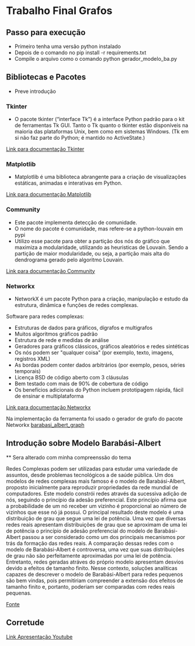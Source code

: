 # Trabalho Final Grafos

## Passo para execução
- Primeiro tenha uma versão python instalado
- Depois de o comando no pip install -r requirements.txt
- Compile o arquivo como o comando python gerador_modelo_ba.py

## Bibliotecas e Pacotes
- Preve introdução

### Tkinter
- O pacote tkinter (“interface Tk”) é a interface Python padrão para o kit de ferramentas Tk GUI. Tanto o Tk quanto o tkinter estão disponíveis na maioria das plataformas Unix, bem como em sistemas Windows. (Tk em si não faz parte do Python; é mantido no ActiveState.)

[Link para documentação Tkinter](https://docs.python.org/3/library/tkinter.html)

### Matplotlib
- Matplotlib é uma biblioteca abrangente para a criação de visualizações estáticas, animadas e interativas em Python.

[Link para documentação Matplotlib](https://matplotlib.org/stable/contents.html)

### Community
- Este pacote implementa detecção de comunidade.
- O nome do pacote é comunidade, mas refere-se a python-louvain em pypi
- Utilizo esse pacote para obter a partição dos nós do gráfico que maximiza a modularidade, utilizando as heuristicas de Louvain. Sendo a partição de maior modularidade, ou seja, a partição mais alta do dendrograma gerado pelo algoritmo Louvain.

[Link para documentação Community](https://python-louvain.readthedocs.io/en/latest/api.html)

### Networkx
- NetworkX é um pacote Python para a criação, manipulação e estudo da estrutura, dinâmica e funções de redes complexas.

Software para redes complexas:
 * Estruturas de dados para gráficos, dígrafos e multigrafos
 * Muitos algoritmos gráficos padrão
 * Estrutura de rede e medidas de análise
 * Geradores para gráficos clássicos, gráficos aleatórios e redes sintéticas
 * Os nós podem ser "qualquer coisa" (por exemplo, texto, imagens, registros XML)
 * As bordas podem conter dados arbitrários (por exemplo, pesos, séries temporais)
 * Licença BSD de código aberto com 3 cláusulas
 * Bem testado com mais de 90% de cobertura de código
 * Os benefícios adicionais do Python incluem prototipagem rápida, fácil de ensinar e multiplataforma

[Link para documentação Networkx](https://networkx.org/documentation/stable/tutorial.html)

Na implementação da ferramenta foi usado o gerador de grafo do pacote Networkx [barabasi_albert_graph](https://networkx.org/documentation/stable/_modules/networkx/generators/random_graphs.html#barabasi_albert_graph)

## Introdução sobre Modelo Barabási-Albert

** Sera alterado com minha compreenssão do tema 

Redes Complexas podem ser utilizadas para estudar uma variedade de assuntos, desde problemas
tecnológicos a de saúde pública. Um dos modelos de redes complexas mais famoso é o modelo de
Barabási-Albert, proposto inicialmente para reproduzir propriedades da rede mundial de computadores. Este modelo constrói redes através da sucessiva adição de nós, seguindo o princípio da
adesão preferencial. Este princípio afirma que a probabilidade de um nó receber um vizinho é proporcional ao número de vizinhos que esse nó já possui. O principal resultado deste modelo é uma
distribuição de grau que segue uma lei de potência. Uma vez que diversas redes reais apresentam
distribuições de grau que se aproximam de uma lei de potência o princípio de adesão preferencial
do modelo de Barabási-Albert passou a ser considerado como um dos principais mecanismos por
trás da formação das redes reais. A comparação dessas redes com o modelo de Barabási-Albert é
controversa, uma vez que suas distribuições de grau não são perfeitamente aproximadas por uma
lei de potência. Entretanto, redes geradas atráves do próprio modelo apresentam desvios devido
a efeitos de tamanho finito. Nesse contexto, soluções analíticas capazes de descrever o modelo de
Barabási-Albert para redes pequenos são bem vindas, pois permitiriam compreender a extensão
dos efeitos de tamanho finito e, portanto, poderiam ser comparadas com redes reais pequenas.

[Fonte](https://lume.ufrgs.br/handle/10183/150235)

## Corretude

[Link Apresentação Youtube](https://www.youtube.com/)